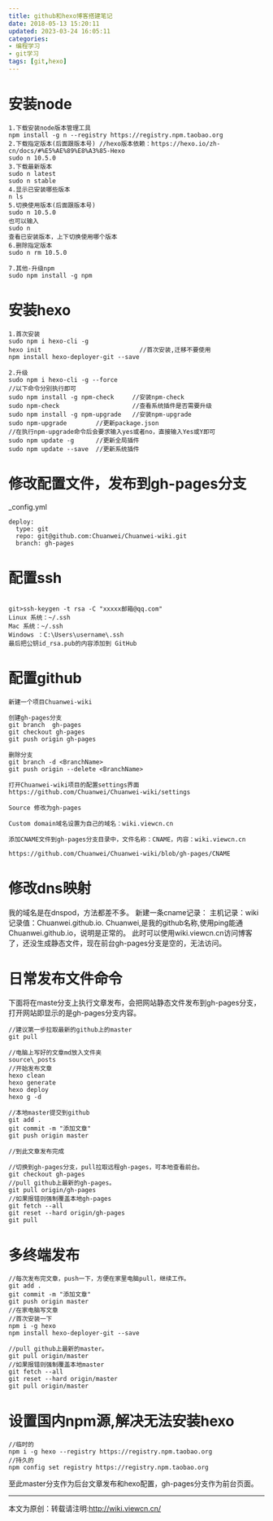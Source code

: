 ```yaml
---
title: github和hexo博客搭建笔记
date: 2018-05-13 15:20:11
updated: 2023-03-24 16:05:11
categories:
- 编程学习
- git学习
tags: [git,hexo]
---
```


# 安装node

```
1.下载安装node版本管理工具
npm install -g n --registry https://registry.npm.taobao.org
2.下载指定版本(后面跟版本号) //hexo版本依赖：https://hexo.io/zh-cn/docs/#%E5%AE%89%E8%A3%85-Hexo
sudo n 10.5.0
3.下载最新版本
sudo n latest
sudo n stable
4.显示已安装哪些版本
n ls
5.切换使用版本(后面跟版本号)
sudo n 10.5.0
也可以输入
sudo n
查看已安装版本，上下切换使用哪个版本
6.删除指定版本
sudo n rm 10.5.0

7.其他-升级npm
sudo npm install -g npm
```

# 安装hexo

```
1.首次安装
sudo npm i hexo-cli -g
hexo init                           //首次安装,迁移不要使用
npm install hexo-deployer-git --save

2.升级
sudo npm i hexo-cli -g --force
//以下命令分别执行即可
sudo npm install -g npm-check     //安装npm-check
sudo npm-check                    //查看系统插件是否需要升级
sudo npm install -g npm-upgrade   //安装npm-upgrade
sudo npm-upgrade        //更新package.json
//在执行npm-upgrade命令后会要求输入yes或者no，直接输入Yes或Y即可
sudo npm update -g      //更新全局插件
sudo npm update --save  //更新系统插件
```
# 修改配置文件，发布到gh-pages分支

_config.yml
```
deploy:
  type: git
  repo: git@github.com:Chuanwei/Chuanwei-wiki.git
  branch: gh-pages
```
# 配置ssh
```

git>ssh-keygen -t rsa -C "xxxxx邮箱@qq.com"
Linux 系统：~/.ssh
Mac 系统：~/.ssh
Windows ：C:\Users\username\.ssh
最后把公钥id_rsa.pub的内容添加到 GitHub
```

# 配置github

```
新建一个项目Chuanwei-wiki

创建gh-pages分支
git branch  gh-pages
git checkout gh-pages
git push origin gh-pages

删除分支
git branch -d <BranchName>
git push origin --delete <BranchName>

打开Chuanwei-wiki项目的配置settings界面
https://github.com/Chuanwei/Chuanwei-wiki/settings

Source 修改为gh-pages

Custom domain域名设置为自己的域名：wiki.viewcn.cn

添加CNAME文件到gh-pages分支目录中，文件名称：CNAME，内容：wiki.viewcn.cn

https://github.com/Chuanwei/Chuanwei-wiki/blob/gh-pages/CNAME

```

# 修改dns映射

我的域名是在dnspod，方法都差不多。
新建一条cname记录：
主机记录：wiki   记录值：Chuanwei.github.io.
Chuanwei,是我的github名称,使用ping能通Chuanwei.github.io，说明是正常的。
此时可以使用wiki.viewcn.cn访问博客了，还没生成静态文件，现在前台gh-pages分支是空的，无法访问。


# 日常发布文件命令
下面将在maste分支上执行文章发布，会把网站静态文件发布到gh-pages分支，打开网站即显示的是gh-pages分支内容。
```
//建议第一步拉取最新的github上的master
git pull

//电脑上写好的文章md放入文件夹
source\_posts
//开始发布文章
hexo clean
hexo generate
hexo deploy
hexo g -d

//本地master提交到github
git add .
git commit -m "添加文章"
git push origin master

//到此文章发布完成

//切换到gh-pages分支，pull拉取远程gh-pages，可本地查看前台。
git checkout gh-pages
//pull github上最新的gh-pages。
git pull origin/gh-pages
//如果报错则强制覆盖本地gh-pages
git fetch --all
git reset --hard origin/gh-pages 
git pull
```

# 多终端发布

```
//每次发布完文章，push一下，方便在家里电脑pull，继续工作。
git add .
git commit -m "添加文章"
git push origin master
//在家电脑写文章
//首次安装一下
npm i -g hexo
npm install hexo-deployer-git --save

//pull github上最新的master。
git pull origin/master
//如果报错则强制覆盖本地master
git fetch --all
git reset --hard origin/master 
git pull origin/master
```
# 设置国内npm源,解决无法安装hexo
```
//临时的
npm i -g hexo --registry https://registry.npm.taobao.org
//持久的
npm config set registry https://registry.npm.taobao.org 
```

至此master分支作为后台文章发布和hexo配置，gh-pages分支作为前台页面。

---
本文为原创：转载请注明:http://wiki.viewcn.cn/